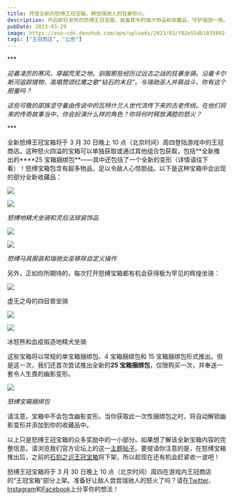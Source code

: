 ```yaml
---
title: 凭借全新的怒缚王冠宝箱，释放瑞驰人的狂暴怒火。
description: 开启即将发布的怒缚王冠宝箱，装备其中的强大物品和收藏品，守护瑞驰一族。
pubDate: 2023-03-29
image: https://eso-cdn.denohub.com/ape/uploads/2023/03/f02e55db1035892f2c7e9ca43f798f89.jpg
tags: ["王冠商店", "公告"]
---
```


<p class="text-gray-500 text-sm text-center">***</p>

<p class="text-gray-500 text-sm text-center"><i>迎着凌厉的寒风，穿越荒芜之地。驯服那些经历过远古之战的狂暴坐骑。沿着卡尔斯河追踪猎物，高唱赞颂红鹰之歌“钻石的末日”。与瑞驰巫人并肩战斗，你有这个胆量吗？</i></p>

<p class="text-gray-500 text-sm text-center"><i>这些可敬的部族坚守着由传说中的瓦特什兰人世代流传下来的古老传统。在他们将来的传奇故事当中，你会扮演什么样的角色？你将何时释放满腔的怒火？</i></p>

<p class="text-gray-500 text-sm text-center">***</p>

全新怒缚王冠宝箱将于 3 月 30 日晚上 10
点（北京时间）周四登陆游戏中的王冠商店。这种怒火四溢的宝箱可以单独获取或通过其他组合包获取，包括**全新推出的\*\***25
宝箱捆绑包\*\*——其中还包括了一个全新的变形（详情请往下看）！怒缚宝箱包含有超多物品，足以令敌人心惊胆战。以下是这种宝箱中会出现的部分全新收藏品：

![](https://eso-cdn.denohub.com/ape/uploads/2023/03/dd2e82fd5572d160370a52bc80485178.jpg)

![](https://eso-cdn.denohub.com/ape/uploads/2023/03/ca5a2d9c2f5800b1d5a26e3debaded05.jpg)

<p class="text-gray-500 text-sm text-center"><i>怒缚地精犬坐骑和灵后法球装饰品</i></p>

![](https://eso-cdn.denohub.com/ape/uploads/2023/03/2719ac34ce8e5224a0bd3ccd3b980605.jpg)

![](https://eso-cdn.denohub.com/ape/uploads/2023/03/6a829399c2e906c1674596c0cd3fddc9.jpg)

<p class="text-gray-500 text-sm text-center"><i>怒缚马具服装和瑞驰女巫移除自定义操作</i></p>

另外，正如你所期待的，每次打开怒缚宝箱都有机会获得极为罕见的辉煌坐骑：

![](https://eso-cdn.denohub.com/ape/uploads/2023/03/51e552e0e626547f7cf6b083fdf10d78.jpg)

<p class="text-gray-500 text-sm text-center">虚无之母的四目兽坐骑</p>

![](https://eso-cdn.denohub.com/ape/uploads/2023/03/d208f806c3ff61c4006a52ce834b5c9d.jpg)

![](https://eso-cdn.denohub.com/ape/uploads/2023/03/61e3f216e666f32de6db01b866852009.jpg)

<p class="text-gray-500 text-sm text-center">冰怒熊和血疫锻造地精犬坐骑</p>

这些宝箱将以常规的单宝箱捆绑包、4 宝箱捆绑包和 15 宝箱捆绑包形式推出。但是这一次，我们还首次尝试推出全新的**25
宝箱捆绑包**，仅限购买一次，并奉送一套令人生畏的幽影变形。

![](https://eso-cdn.denohub.com/ape/uploads/2023/03/87f76ef313c2cc9cc25e4abd84026ebf.jpg)

<p class="text-gray-500 text-sm text-center"><i>怒缚宝箱捆绑包</i></p>

请注意，宝箱中不会包含幽影变形。当你获取此一次性捆绑包之时，将自动解锁幽影变形并添加到你的收藏品中。

以上只是怒缚王冠宝箱的众多奖励中的一小部分。如果想了解该全新宝箱内容的完整信息，请浏览我们官方论坛上的这一[主题帖子](https://forums.elderscrollsonline.com/en/discussion/630244/)。要提请你注意的是，在怒缚宝箱推出后，之前的[石刻之识王冠宝箱](/news/post/63335)将下架，所以趁现在还有机会赶紧收一波吧！

怒缚王冠宝箱将于 3 月 30 日晚上 10
点（北京时间）周四在游戏内王冠商店的“王冠宝箱”部分上架。准备好让敌人尝尝瑞驰人的怒火了吗？请在[Twitter](https://twitter.com/TESOnline)、[Instagram](https://www.instagram.com/elderscrollsonline/)和[Facebook](https://www.facebook.com/elderscrollsonline)上分享你的想法！
